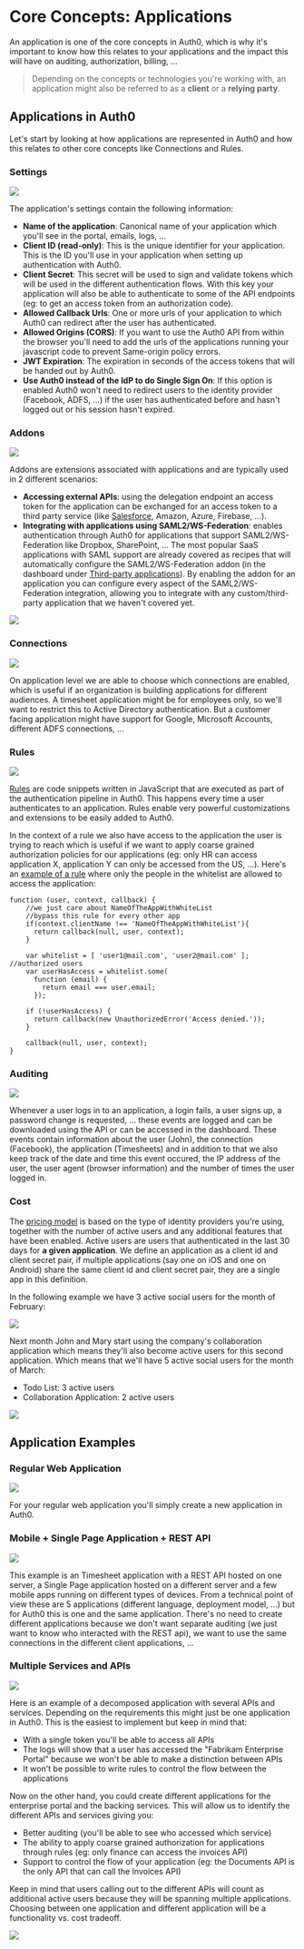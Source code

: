# Core Concepts: Applications

An application is one of the core concepts in Auth0, which is why it's important to know how this relates to your applications and the impact this will have on auditing, authorization, billing, ...

> Depending on the concepts or technologies you're working with, an application might also be referred to as a **client** or a **relying party**.

## Applications in Auth0

Let's start by looking at how applications are represented in Auth0 and how this relates to other core concepts like Connections and Rules.

### Settings

![](../media/articles/applications/applications-callback-settings.png)

The application's settings contain the following information:

- **Name of the application**: Canonical name of your application which you'll see in the portal, emails, logs, ...
- **Client ID (read-only)**: This is the unique identifier for your application. This is the ID you'll use in your application when setting up authentication with Auth0.
- **Client Secret**: This secret will be used to sign and validate tokens which will be used in the different authentication flows. With this key your application will also be able to authenticate to some of the API endpoints (eg: to get an access token from an authorization code).
- **Allowed Callback Urls**: One or more urls of your application to which Auth0 can redirect after the user has authenticated.
- **Allowed Origins (CORS)**: If you want to use the Auth0 API from within the browser you'll need to add the urls of the applications running your javascript code to prevent Same-origin policy errors.
- **JWT Expiration**: The expiration in seconds of the access tokens that will be handed out by Auth0.
- **Use Auth0 instead of the IdP to do Single Sign On**: If this option is enabled Auth0 won't need to redirect users to the identity provider (Facebook, ADFS, ...) if the user has authenticated before and hasn't logged out or his session hasn't expired.

### Addons

![](../media/articles/applications/applications-addon-types.png)

Addons are extensions associated with applications and are typically used in 2 different scenarios:

* **Accessing external APIs**: using the delegation endpoint an access token for the application can be exchanged for an access token to a third party service (like [Salesforce](server-apis/salesforce), Amazon, Azure, Firebase, ...).
* **Integrating with applications using SAML2/WS-Federation**: enables authentication through Auth0 for applications that support SAML2/WS-Federation like Dropbox, SharePoint, ... The most popular SaaS applications with SAML support are already covered as recipes that will automatically configure the SAML2/WS-Federation addon (in the dashboard under [Third-party applications](https://manage.auth0.com/#/externalapps)). By enabling the addon for an application you can configure every aspect of the SAML2/WS-Federation integration, allowing you to integrate with any custom/third-party application that we haven't covered yet.

![](../media/articles/applications/applications-third-party-overview.png)

### Connections

![](../media/articles/applications/applications-connections-example.png)

On application level we are able to choose which connections are enabled, which is useful if an organization is building applications for different audiences. A timesheet application might be for employees only, so we'll want to restrict this to Active Directory authentication. But a customer facing application might have support for Google, Microsoft Accounts, different ADFS connections, ...

### Rules

![](//docs.google.com/drawings/d/16W_hTS_u2CeDFXkD2PlfituFl7b74EQ6HE_XYn3TdD0/pub?w=891&h=283)

[Rules](rules) are code snippets written in JavaScript that are executed as part of the authentication pipeline in Auth0. This happens every time a user authenticates to an application. Rules enable very powerful customizations and extensions to be easily added to Auth0.

In the context of a rule we also have access to the application the user is trying to reach which is useful if we want to apply coarse grained authorization policies for our applications (eg: only HR can access application X, application Y can only be accessed from the US, ...). Here's an [example of a rule](https://github.com/auth0/rules/blob/master/rules/simple-user-whitelist-for-app.md) where only the people in the whitelist are allowed to access the application:

```
function (user, context, callback) {
    //we just care about NameOfTheAppWithWhiteList
    //bypass this rule for every other app
    if(context.clientName !== 'NameOfTheAppWithWhiteList'){
      return callback(null, user, context);
    }

    var whitelist = [ 'user1@mail.com', 'user2@mail.com' ]; //authorized users
    var userHasAccess = whitelist.some(
      function (email) {
        return email === user.email;
      });

    if (!userHasAccess) {
      return callback(new UnauthorizedError('Access denied.'));
    }

    callback(null, user, context);
}
```

### Auditing

![](../media/articles/applications/applications-logs-auditing-error.png)

Whenever a user logs in to an application, a login fails, a user signs up, a password change is requested, ... these events are logged and can be downloaded using the API or can be accessed in the dashboard. These events contain information about the user (John), the connection (Facebook), the application (Timesheets) and in addition to that we also keep track of the date and time this event occured, the IP address of the user, the user agent (browser information) and the number of times the user logged in.

### Cost

The [pricing model](https://auth0.com/pricing) is based on the type of identity providers you're using, together with the number of active users and any additional features that have been enabled. Active users are users that authenticated in the last 30 days for **a given application**. We define an application as a client id and client secret pair, if multiple applications (say one on iOS and one on Android) share the same client id and client secret pair, they are a single app in this definition.

In the following example we have 3 active social users for the month of February:

![](../media/articles/applications/applications-single-app-active-users.png)

Next month John and Mary start using the company's collaboration application which means they'll also become active users for this second application. Which means that we'll have 5 active social users for the month of March: 

 * Todo List: 3 active users
 * Collaboration Application: 2 active users

![](../media/articles/applications/applications-multi-app-active-users.png)

## Application Examples

### Regular Web Application

![](../media/articles/applications/applications-traditional.png)

For your regular web application you'll simply create a new application in Auth0.

### Mobile + Single Page Application + REST API

![](../media/articles/applications/applications-multiple-single-logical.png)

This example is an Timesheet application with a REST API hosted on one server, a Single Page application hosted on a different server and a few mobile apps running on different types of devices. From a technical point of view these are 5 applications (different language, deployment model, ...) but for Auth0 this is one and the same application. There's no need to create different applications because we don't want separate auditing (we just want to know who interacted with the REST api), we want to use the same connections in the different client applications, ...

### Multiple Services and APIs

![](../media/articles/applications/applications-complex-same-app.png)

Here is an example of a decomposed application with several APIs and services. Depending on the requirements this might just be one application in Auth0. This is the easiest to implement but keep in mind that: 

 * With a single token you'll be able to access all APIs
 * The logs will show that a user has accessed the "Fabrikam Enterprise Portal" because we won't be able to make a distinction between APIs
 * It won't be possible to write rules to control the flow between the applications

Now on the other hand, you could create different applications for the enterprise portal and the backing services. This will allow us to identify the different APIs and services giving you:

 * Better auditing (you'll be able to see who accessed which service)
 * The ability to apply coarse grained authorization for applications through rules (eg: only finance can access the invoices API)
 * Support to control the flow of your application (eg: the Documents API is the only API that can call the Invoices API)

Keep in mind that users calling out to the different APIs will count as additional active users because they will be spanning multiple applications. Choosing between one application and different application will be a functionality vs. cost tradeoff.

![](../media/articles/applications/applications-complex-different.png)
